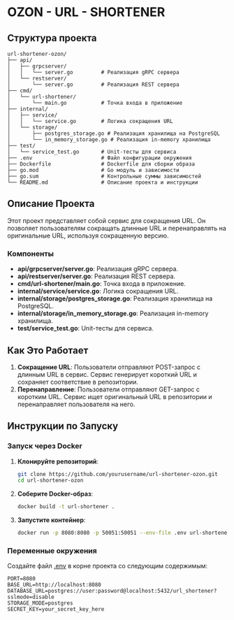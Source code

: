 
# OZON - URL - SHORTENER
## Структура проекта

```
url-shortener-ozon/
├── api/
│   ├── grpcserver/
│   │   └── server.go         # Реализация gRPC сервера
│   └── restserver/
│       └── server.go         # Реализация REST сервера
├── cmd/
│   └── url-shortener/
│       └── main.go           # Точка входа в приложение
├── internal/
│   ├── service/
│   │   └── service.go        # Логика сокращения URL
│   └── storage/
│       ├── postgres_storage.go # Реализация хранилища на PostgreSQL
│       └── in_memory_storage.go # Реализация in-memory хранилища
├── test/
│   └── service_test.go       # Unit-тесты для сервиса
├── .env                      # Файл конфигурации окружения
├── Dockerfile                # Dockerfile для сборки образа
├── go.mod                    # Go модуль и зависимости
├── go.sum                    # Контрольные суммы зависимостей
└── README.md                 # Описание проекта и инструкции
```

## Описание Проекта

Этот проект представляет собой сервис для сокращения URL. Он позволяет пользователям сокращать длинные URL и перенаправлять на оригинальные URL, используя сокращенную версию.

### Компоненты

- **api/grpcserver/server.go**: Реализация gRPC сервера.
- **api/restserver/server.go**: Реализация REST сервера.
- **cmd/url-shortener/main.go**: Точка входа в приложение.
- **internal/service/service.go**: Логика сокращения URL.
- **internal/storage/postgres_storage.go**: Реализация хранилища на PostgreSQL.
- **internal/storage/in_memory_storage.go**: Реализация in-memory хранилища.
- **test/service_test.go**: Unit-тесты для сервиса.

## Как Это Работает

1. **Сокращение URL**: Пользователи отправляют POST-запрос с длинным URL в сервис. Сервис генерирует короткий URL и сохраняет соответствие в репозитории.
2. **Перенаправление**: Пользователи отправляют GET-запрос с коротким URL. Сервис ищет оригинальный URL в репозитории и перенаправляет пользователя на него.

## Инструкции по Запуску

### Запуск через Docker

1. **Клонируйте репозиторий**:
    ```sh
    git clone https://github.com/yourusername/url-shortener-ozon.git
    cd url-shortener-ozon
    ```

2. **Соберите Docker-образ**:
    ```sh
    docker build -t url-shortener .
    ```

3. **Запустите контейнер**:
    ```sh
    docker run -p 8080:8080 -p 50051:50051 --env-file .env url-shortener
    ```

### Переменные окружения

Создайте файл [.env](http://_vscodecontentref_/4) в корне проекта со следующим содержимым:
```properties
PORT=8080
BASE_URL=http://localhost:8080
DATABASE_URL=postgres://user:password@localhost:5432/url_shortener?sslmode=disable
STORAGE_MODE=postgres
SECRET_KEY=your_secret_key_here
